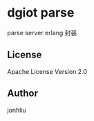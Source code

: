 # dgiot parse

parse server erlang 封装



License
-------

Apache License Version 2.0

Author
------

jonhliu

